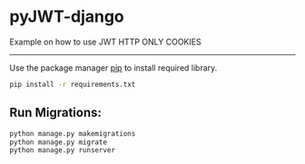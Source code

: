 # pyJWT-django
Example on how to use JWT HTTP ONLY COOKIES
***

Use the package manager [pip](https://pip.pypa.io/en/stable/) to install required library.

```zsh
pip install -r requirements.txt

```
## Run Migrations:
```zsh
python manage.py makemigrations
python manage.py migrate
python manage.py runserver

```

